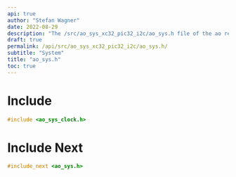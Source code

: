 ```yaml
---
api: true
author: "Stefan Wagner"
date: 2022-08-29
description: "The /src/ao_sys_xc32_pic32_i2c/ao_sys.h file of the ao real-time operating system."
draft: true
permalink: /api/src/ao_sys_xc32_pic32_i2c/ao_sys.h/
subtitle: "System"
title: "ao_sys.h"
toc: true
---
```


# Include

```c
#include <ao_sys_clock.h>
```

# Include Next

```c
#include_next <ao_sys.h>
```

